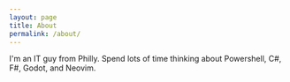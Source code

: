 ```yaml
---
layout: page
title: About
permalink: /about/
---
```


I'm an IT guy from Philly. Spend lots of time thinking about Powershell, C#, F#, Godot, and Neovim.
